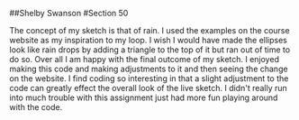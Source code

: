 ##Shelby Swanson
#Section 50

The concept of my sketch is that of rain. I used the examples on
the course website as my inspiration to my loop. I wish I would have made
the ellipses look like rain drops by adding a triangle to the top of it but
ran out of time to do so. Over all I am happy with the final outcome of my sketch. I enjoyed
making this code and making adjustments to it and then seeing the change on the website.
I find coding so interesting in that a slight adjustment to the code can greatly effect the overall
look of the live sketch. I didn't really run into much trouble with this assignment just had more fun playing around
with the code.
